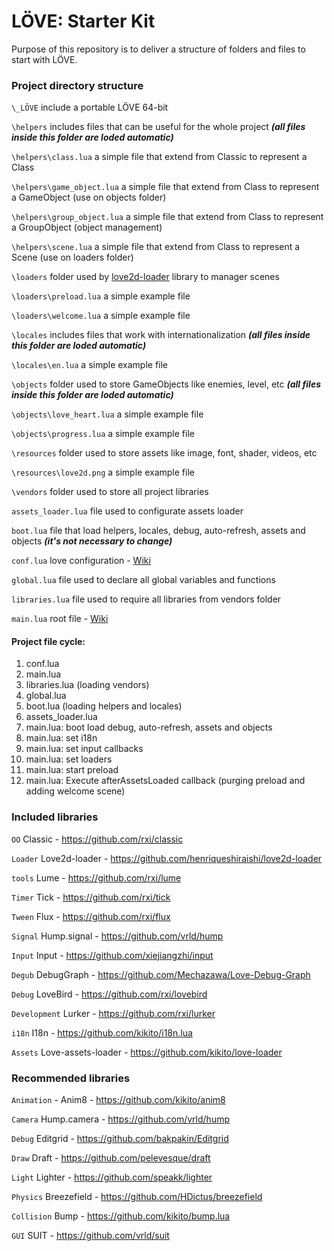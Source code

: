 # LÖVE: Starter Kit

Purpose of this repository is to deliver a structure of folders and files to start with LÖVE.

### Project directory structure

`\_LÖVE` include a portable LÖVE 64-bit

`\helpers` includes files that can be useful for the whole project ***(all files inside this folder are loded automatic)***

`\helpers\class.lua` a simple file that extend from Classic to represent a Class

`\helpers\game_object.lua` a simple file that extend from Class to represent a GameObject (use on objects folder)

`\helpers\group_object.lua` a simple file that extend from Class to represent a GroupObject (object management)

`\helpers\scene.lua` a simple file that extend from Class to represent a Scene (use on loaders folder)

`\loaders` folder used by [love2d-loader](https://github.com/henriqueshiraishi/love2d-loader) library to manager scenes

`\loaders\preload.lua` a simple example file

`\loaders\welcome.lua` a simple example file

`\locales` includes files that work with internationalization ***(all files inside this folder are loded automatic)***

`\locales\en.lua` a simple example file

`\objects` folder used to store GameObjects like enemies, level, etc ***(all files inside this folder are loded automatic)***

`\objects\love_heart.lua` a simple example file

`\objects\progress.lua` a simple example file

`\resources` folder used to store assets like image, font, shader, videos, etc

`\resources\love2d.png` a simple example file

`\vendors` folder used to store all project libraries

`assets_loader.lua` file used to configurate assets loader

`boot.lua` file that load helpers, locales, debug, auto-refresh, assets and objects ***(it's not necessary to change)***

`conf.lua` love configuration - [Wiki](https://love2d.org/wiki/Config_Files)

`global.lua` file used to declare all global variables and functions

`libraries.lua` file used to require all libraries from vendors folder

`main.lua` root file - [Wiki](https://love2d.org/wiki/Getting_Started)

#### Project file cycle:

1. conf.lua
2. main.lua
3. libraries.lua (loading vendors)
4. global.lua
5. boot.lua (loading helpers and locales)
6. assets_loader.lua
7. main.lua: boot load debug, auto-refresh, assets and objects
8. main.lua: set i18n
9. main.lua: set input callbacks
10. main.lua: set loaders
11. main.lua: start preload
12. main.lua: Execute afterAssetsLoaded callback (purging preload and adding welcome scene)

### Included libraries

`OO` Classic - https://github.com/rxi/classic

`Loader` Love2d-loader - https://github.com/henriqueshiraishi/love2d-loader

`tools` Lume - https://github.com/rxi/lume

`Timer` Tick - https://github.com/rxi/tick

`Tween` Flux - https://github.com/rxi/flux

`Signal` Hump.signal - https://github.com/vrld/hump

`Input` Input - https://github.com/xiejiangzhi/input

`Degub` DebugGraph - https://github.com/Mechazawa/Love-Debug-Graph

`Debug` LoveBird - https://github.com/rxi/lovebird

`Development` Lurker - https://github.com/rxi/lurker

`i18n` I18n - https://github.com/kikito/i18n.lua 

`Assets` Love-assets-loader - https://github.com/kikito/love-loader

### Recommended libraries

`Animation` - Anim8 - https://github.com/kikito/anim8

`Camera` Hump.camera - https://github.com/vrld/hump

`Debug` Editgrid - https://github.com/bakpakin/Editgrid

`Draw` Draft - https://github.com/pelevesque/draft

`Light` Lighter - https://github.com/speakk/lighter

`Physics` Breezefield - https://github.com/HDictus/breezefield

`Collision` Bump - https://github.com/kikito/bump.lua

`GUI` SUIT - https://github.com/vrld/suit
